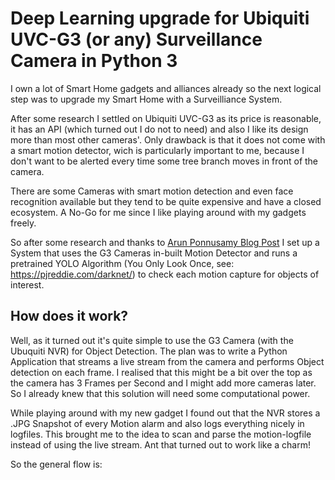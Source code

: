 # Deep Learning upgrade for Ubiquiti UVC-G3 (or any) Surveillance Camera in Python 3

I own a lot of Smart Home gadgets and alliances already so the next logical step was to upgrade my Smart Home with a Surveilliance System.

After some research I settled on Ubiquiti UVC-G3 as its price is reasonable, it has an API (which turned out I do not to need) and also I like its design more than most other cameras'. Only drawback is that it does not come with a smart motion detector, wich is particularly important to me, because I don't want to be alerted every time some tree branch moves in front of the camera. 

There are some Cameras with smart motion detection and even face recognition available but they tend to be quite expensive and have a closed ecosystem. A No-Go for me since I like playing around with my gadgets freely.

So after some research and thanks to [Arun Ponnusamy Blog Post](https://www.arunponnusamy.com/yolo-object-detection-opencv-python.html) I set up a System that uses the G3 Cameras in-built Motion Detector and runs a pretrained YOLO Algorithm (You Only Look Once, see: https://pjreddie.com/darknet/) to check each motion capture for objects of interest.

## How does it work?

Well, as it turned out it's quite simple to use the G3 Camera (with the Ubuquiti NVR) for Object Detection. The plan was to write a Python Application that streams a live stream from the camera and performs Object detection on each frame. I realised that this might be a bit over the top as the camera has 3 Frames per Second and I might add more cameras later. So I already knew that this solution will need some computational power. 

While playing around with my new gadget I found out that the NVR stores a .JPG Snapshot of every Motion alarm and also logs everything nicely in logfiles. This brought me to the idea to scan and parse the motion-logfile instead of using the live stream. Ant that turned out to work like a charm!

So the general flow is:


